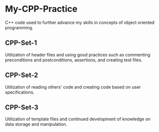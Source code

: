 # My-CPP-Practice #

C++ code used to further advance my skills in concepts of object oriented programming.

## CPP-Set-1 ##

Utilization of header files and using good practices such as commenting preconditions and postconditions, assertions, and creating test files.

## CPP-Set-2 ##

Utilization of reading others' code and creating code based on user specifications.

## CPP-Set-3 ##

Utilization of template files and continued development of knowledge on data storage and manipulation.
